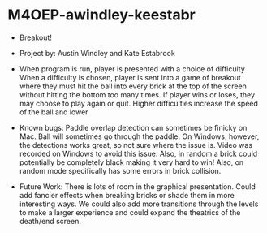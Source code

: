 # M4OEP-awindley-keestabr
* Breakout!

* Project by: Austin Windley and Kate Estabrook

* When program is run, player is presented with a choice of difficulty
When a difficulty is chosen, player is sent into a game of breakout where they
must hit the ball into every brick at the top of the screen without hitting the
bottom too many times. If player wins or loses, they may choose to play again
or quit. Higher difficulties increase the speed of the ball and lower

* Known bugs: Paddle overlap detection can sometimes be finicky on Mac. Ball will
sometimes go through the paddle. On Windows, however, the detections works great, so not
sure where the issue is. Video was recorded on Windows to avoid this issue. Also, in random a brick could
potentially be completely black making it very hard to win! Also, on random mode specifically has some errors
in brick collision.

* Future Work: There is lots of room in the graphical presentation. Could add fancier effects
when breaking bricks or shade them in more interesting ways. We could also add more transitions
through the levels to make a larger experience and could expand the theatrics of the death/end
screen.

